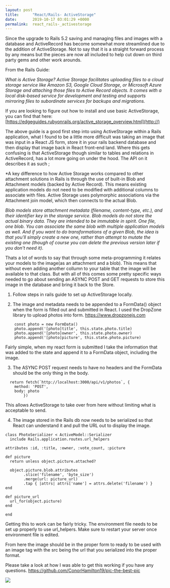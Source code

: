 ```yaml
---
layout: post
title:      "React/Rails- ActiveStorage"
date:       2019-10-17 03:01:29 +0000
permalink:  react_rails-_activestorage
---
```



Since the upgrade to Rails 5.2 saving and managing files and images with a database and ActiveRecord has become somewhat more streamlined due to the addition of ActiveStorage. Not to say that it is a straight forward process by any means but the pieces are now all included to help cut down on third party gems and other work arounds.

From the Rails Guide:

*What is Active Storage?
Active Storage facilitates uploading files to a cloud storage service like Amazon S3, Google Cloud Storage, or Microsoft Azure Storage and attaching those files to Active Record objects. It comes with a local disk-based service for development and testing and supports mirroring files to subordinate services for backups and migrations.*

If you are looking to figure out how to install and use basic ActiveStorage, you can find that here:             [https://edgeguides.rubyonrails.org/active_storage_overview.html](http://)

The above guide is a good first step into using ActiveStorage within a Rails application, what I found to be a little more difficult was taking an image that was input in a React JS form, store it in your rails backend database and then display that image back in React front-end land. Where this gets confusing is that ActiveStorage though similar to tables and relations in ActiveRecord, has a lot more going on under the hood. The API on it describes it as such ;

*A key difference to how Active Storage works compared to other attachment solutions in Rails is through the use of built-in Blob and Attachment models (backed by Active Record). This means existing application models do not need to be modified with additional columns to associate with files. Active Storage uses polymorphic associations via the Attachment join model, which then connects to the actual Blob.

*Blob models store attachment metadata (filename, content-type, etc.), and their identifier key in the storage service. Blob models do not store the actual binary data. They are intended to be immutable in spirit. One file, one blob. You can associate the same blob with multiple application models as well. And if you want to do transformations of a given Blob, the idea is that you'll simply create a new one, rather than attempt to mutate the existing one (though of course you can delete the previous version later if you don't need it).*

Thats a lot of words to say that through some meta-programming it relates your models to the image(as an attachment and a blob). This means that without even adding another collumn to your table that the image will be available to that class. But with all of this comes some pretty specific ways needed to go about sending an ASYNC POST and GET requests to store this image in the database and bring it back to the Store.

1) Follow steps in rails guide to set up ActiveStorage locally.

2) The image and metadata needs to be appended to a FormData() object when the form is filled out and submitted in React. I used the DropZone library to upload photos into form. [https://www.dropzonejs.com
](http://)


```
    const photo = new FormData()
    photo.append('[photo]title', this.state.photo.title)
    photo.append('[photo]owner', this.state.photo.owner)
    photo.append('[photo]picture', this.state.photo.picture)
```
 
 Fairly simple, when my react form is submitted I take the information that was added to the state and append it to a FormData object, including the image.
 
 3) The ASYNC POST request needs to have no headers and the FormData should be the only thing in the body.
 
```
  return fetch(`http://localhost:3000/api/v1/photos`, {
    method: 'POST',
    body: photo
		})
```
				
 This allows ActiveStorage to take over from here without limiting what is acceptable to send.
 
 4) The image stored in the Rails db now needs to be serialized so that React can understand it and pull the URL out to display the image.
 
```
class PhotoSerializer < ActiveModel::Serializer
  include Rails.application.routes.url_helpers

attributes :id, :title, :owner, :vote_count, :picture

def picture
  return unless object.picture.attached?

  object.picture.blob.attributes
        .slice('filename', 'byte_size')
        .merge(url: picture_url)
        .tap { |attrs| attrs['name'] = attrs.delete('filename') }
end

def picture_url
  url_for(object.picture)
end

end
```

Getting this to work can be fairly tricky. The environment file needs to be set up properly to use url_helpers. Make sure to restart your server once environment file is edited. 

From here the image should be in the proper form to ready to be used with an image tag with the src being the url that you serialized into the proper format.

Please take a look at how I was able to get this working if you have any questions. https://github.com/ConorHamilton19/pic-the-best-pic

![](https://media.giphy.com/media/11sBLVxNs7v6WA/source.gif)
 


